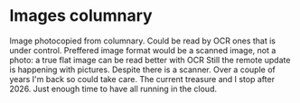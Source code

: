 # Images columnary
Image photocopied from columnary. Could be read by OCR ones that is under control. 
Preffered image format would be a scanned image, not a photo: a true flat image can be read better with OCR
Still the remote update is happening with pictures. Despite there is a scanner.  Over a couple of years I'm back so could take care.
The current treasure and I stop after 2026. Just enough time to have all running in the cloud.  
